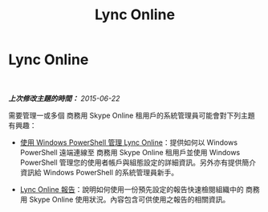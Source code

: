 ﻿---
title: Lync Online
TOCTitle: Lync Online
ms:assetid: 75ed05e3-9d62-411a-8045-b23bf4297ba0
ms:mtpsurl: https://technet.microsoft.com/zh-tw/library/Dn362805(v=OCS.15)
ms:contentKeyID: 56269108
ms.date: 08/10/2015
mtps_version: v=OCS.15
ms.translationtype: HT
---

# Lync Online

 

_**上次修改主題的時間：** 2015-06-22_

需要管理一或多個 商務用 Skype Online 租用戶的系統管理員可能會對下列主題有興趣：

  - [使用 Windows PowerShell 管理 Lync Online](skype-for-business-online-using-windows-powershell-to-manage-your-tenant.md)：提供如何以 Windows PowerShell 遠端連線至 商務用 Skype Online 租用戶並使用 Windows PowerShell 管理您的使用者帳戶與組態設定的詳細資訊。另外亦有提供簡介資訊給 Windows PowerShell 的系統管理員新手。

  - [Lync Online 報告](https://technet.microsoft.com/zh-tw/library/dn362773\(v=ocs.15\))：說明如何使用一份預先設定的報告快速檢閱組織中的 商務用 Skype Online 使用狀況。內容包含可供使用之報告的相關資訊。

